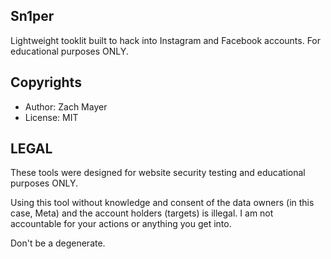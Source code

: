 ## Sn1per

Lightweight tooklit built to hack into Instagram and Facebook accounts. For educational purposes ONLY.

## Copyrights

- Author: Zach Mayer
- License: MIT

## LEGAL


These tools were designed for website security testing and educational purposes ONLY. 

Using this tool without knowledge and consent of the data owners (in this case, Meta) and the account holders (targets) is illegal. I am not accountable for your actions or anything you get into. 

Don't be a degenerate.
